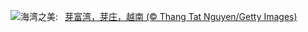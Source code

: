 ![](https://www.bing.com/th?id=OHR.NhaTrang_ZH-CN5834700560_UHD.jpg&w=1000)海湾之美:&nbsp;&ensp;[芽富湾，芽庄，越南 (© Thang Tat Nguyen/Getty Images)](https://www.bing.com/th?id=OHR.NhaTrang_ZH-CN5834700560_UHD.jpg)
<br><br/>
